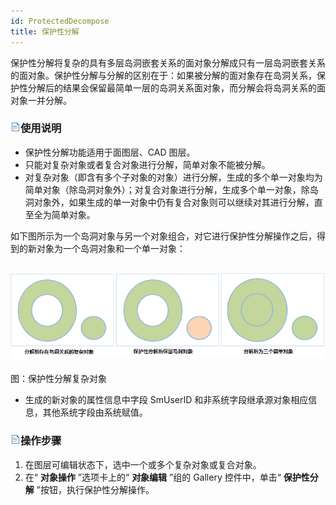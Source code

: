 ```yaml
---
id: ProtectedDecompose
title: 保护性分解  
---  
```

保护性分解将复杂的具有多层岛洞嵌套关系的面对象分解成只有一层岛洞嵌套关系的面对象。保护性分解与分解的区别在于：如果被分解的面对象存在岛洞关系，保护性分解后的结果会保留最简单一层的岛洞关系面对象，而分解会将岛洞关系的面对象一并分解。

### ![](../../../img/read.gif)使用说明

  * 保护性分解功能适用于面图层、CAD 图层。
  * 只能对复杂对象或者复合对象进行分解，简单对象不能被分解。
  * 对复杂对象（即含有多个子对象的对象）进行分解，生成的多个单一对象均为简单对象（除岛洞对象外）；对复合对象进行分解，生成多个单一对象，除岛洞对象外，如果生成的单一对象中仍有复合对象则可以继续对其进行分解，直至全为简单对象。 

如下图所示为一个岛洞对象与另一个对象组合，对它进行保护性分解操作之后，得到的新对象为一个岛洞对象和一个单一对象：

![](img/ProtectedDecompose.png)  
---  
图：保护性分解复杂对象  
  * 生成的新对象的属性信息中字段 SmUserID 和非系统字段继承源对象相应信息，其他系统字段由系统赋值。

### ![](../../../img/read.gif)操作步骤

  1. 在图层可编辑状态下，选中一个或多个复杂对象或复合对象。
  2. 在“ **对象操作** ”选项卡上的“ **对象编辑** ”组的 Gallery 控件中，单击“ **保护性分解** ”按钮，执行保护性分解操作。 



